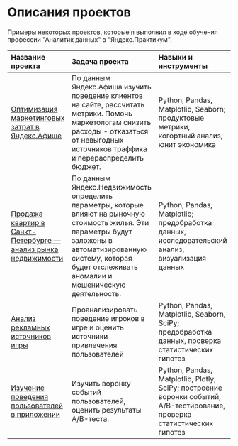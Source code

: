 # Описания проектов
Примеры некоторых проектов, которые я выполнил в ходе обучения профессии "Аналитик данных" в "Яндекс.Практикум".

| Название проекта | Задача проекта | Навыки и инструменты |
| :-------------------- | :--------------------- |:----------------------------|
| [Оптимизация маркетинговых затрат в Яндекс.Афише](https://github.com/Keeper43/keeper_projects/tree/main/afisha) | По данным Яндекс.Афиша изучить поведение клиентов на сайте, рассчитать метрики. Помочь маркетологам снизить расходы - отказаться от невыгодных источников траффика и перераспределить бюджет. | Python, Pandas, Matplotlib, Seaborn; продуктовые метрики, когортный анализ, юнит экономика |
| [Продажа квартир в Санкт-Петербурге — анализ рынка недвижимости](https://github.com/Keeper43/keeper_projects/tree/main/apartments) | По данным Яндекс.Недвижимость определить параметры, которые влияют на рыночную стоимость жилья. Эти параметры будут заложены в автоматизированную систему, которая будет отслеживать аномалии и мошеническую деятельность. | Python, Pandas, Matplotlib; предобработка данных, исследовательский анализ, визуализация данных |
| [Анализ рекламных источников игры](https://github.com/Keeper43/keeper_projects/tree/main/game) | Проанализировать поведение игроков в игре и оценить источники привлечения пользователей |Python, Pandas, Matplotlib, Seaborn, SciPy; предобработка данных, проверка статистических гипотез |
| [Изучение поведения пользователей в приложении](https://github.com/Keeper43/keeper_projects/tree/main/prod_food) | Изучить воронку событий пользователей, оценить результаты A/B-теста. | Python, Pandas, Matplotlib, Plotly, SciPy; построение воронки событий, A/B-тестирование, проверка статистических гипотез |
